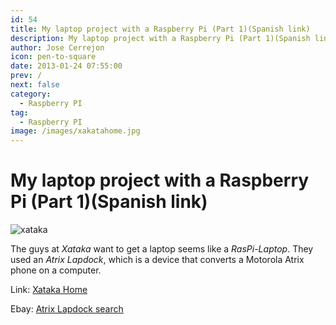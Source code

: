 ```yaml
---
id: 54
title: My laptop project with a Raspberry Pi (Part 1)(Spanish link)
description: My laptop project with a Raspberry Pi (Part 1)(Spanish link)
author: Jose Cerrejon
icon: pen-to-square
date: 2013-01-24 07:55:00
prev: /
next: false
category:
  - Raspberry PI
tag:
  - Raspberry PI
image: /images/xakatahome.jpg
---
```


# My laptop project with a Raspberry Pi (Part 1)(Spanish link)

![xataka](/images/xakatahome.jpg)

The guys at *Xataka* want to get a laptop seems like a *RasPi-Laptop*. They used an *Atrix Lapdock*, which is a device that converts a Motorola Atrix phone on a computer.

Link: [Xataka Home](http://www.xatakahome.com/trucos-y-bricolaje-smart/mi-proyecto-de-portatil-con-una-raspberry-pi-parte-1)

Ebay: [Atrix Lapdock search](http://www.ebay.com/sch/i.html?rt=nc&_nkw=atrix%20laptop&_fln=1&_sc=1&_sop=15&_trksid=p3286.c0.m283)